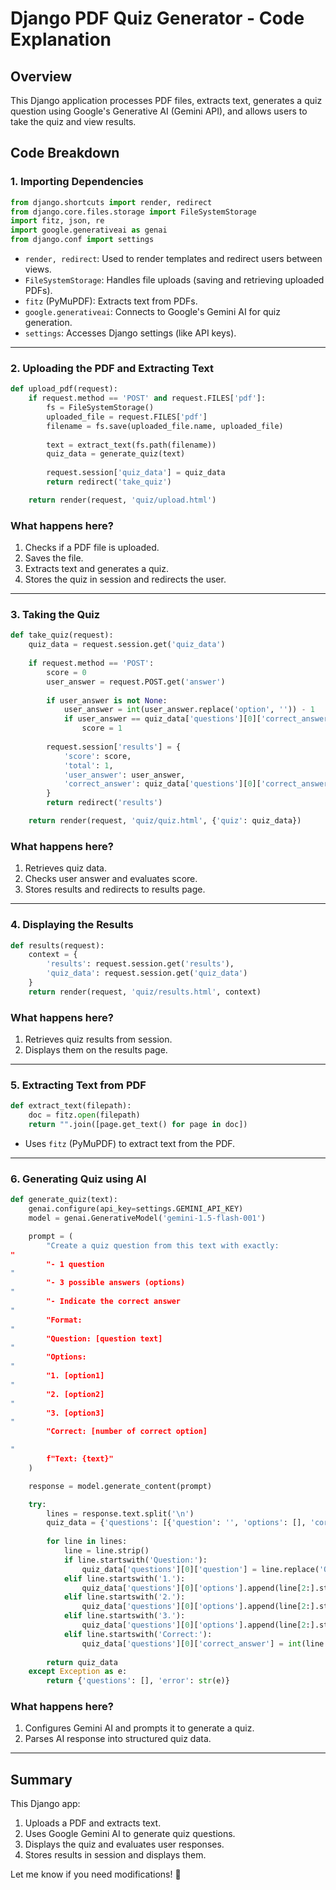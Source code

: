 # Django PDF Quiz Generator - Code Explanation

## Overview
This Django application processes PDF files, extracts text, generates a quiz question using Google's Generative AI (Gemini API), and allows users to take the quiz and view results.

## Code Breakdown

### 1. Importing Dependencies
```python
from django.shortcuts import render, redirect
from django.core.files.storage import FileSystemStorage
import fitz, json, re
import google.generativeai as genai
from django.conf import settings
```
- `render, redirect`: Used to render templates and redirect users between views.
- `FileSystemStorage`: Handles file uploads (saving and retrieving uploaded PDFs).
- `fitz` (PyMuPDF): Extracts text from PDFs.
- `google.generativeai`: Connects to Google's Gemini AI for quiz generation.
- `settings`: Accesses Django settings (like API keys).

---

### 2. Uploading the PDF and Extracting Text
```python
def upload_pdf(request):
    if request.method == 'POST' and request.FILES['pdf']:  
        fs = FileSystemStorage()
        uploaded_file = request.FILES['pdf']
        filename = fs.save(uploaded_file.name, uploaded_file)  
        
        text = extract_text(fs.path(filename))  
        quiz_data = generate_quiz(text)  
        
        request.session['quiz_data'] = quiz_data  
        return redirect('take_quiz')  

    return render(request, 'quiz/upload.html')  
```
### What happens here?
1. Checks if a PDF file is uploaded.
2. Saves the file.
3. Extracts text and generates a quiz.
4. Stores the quiz in session and redirects the user.

---

### 3. Taking the Quiz
```python
def take_quiz(request):
    quiz_data = request.session.get('quiz_data')  
    
    if request.method == 'POST':  
        score = 0
        user_answer = request.POST.get('answer')  
        
        if user_answer is not None:
            user_answer = int(user_answer.replace('option', '')) - 1  
            if user_answer == quiz_data['questions'][0]['correct_answer']:  
                score = 1  
        
        request.session['results'] = {  
            'score': score,
            'total': 1,
            'user_answer': user_answer,
            'correct_answer': quiz_data['questions'][0]['correct_answer']
        }
        return redirect('results')  

    return render(request, 'quiz/quiz.html', {'quiz': quiz_data})
```
### What happens here?
1. Retrieves quiz data.
2. Checks user answer and evaluates score.
3. Stores results and redirects to results page.

---

### 4. Displaying the Results
```python
def results(request):
    context = {
        'results': request.session.get('results'),
        'quiz_data': request.session.get('quiz_data')
    }
    return render(request, 'quiz/results.html', context)
```
### What happens here?
1. Retrieves quiz results from session.
2. Displays them on the results page.

---

### 5. Extracting Text from PDF
```python
def extract_text(filepath):
    doc = fitz.open(filepath)  
    return "".join([page.get_text() for page in doc])  
```
- Uses `fitz` (PyMuPDF) to extract text from the PDF.

---

### 6. Generating Quiz using AI
```python
def generate_quiz(text):
    genai.configure(api_key=settings.GEMINI_API_KEY)  
    model = genai.GenerativeModel('gemini-1.5-flash-001')  

    prompt = (
        "Create a quiz question from this text with exactly:
"
        "- 1 question
"
        "- 3 possible answers (options)
"
        "- Indicate the correct answer
"
        "Format:
"
        "Question: [question text]
"
        "Options:
"
        "1. [option1]
"
        "2. [option2]
"
        "3. [option3]
"
        "Correct: [number of correct option]

"
        f"Text: {text}"
    )

    response = model.generate_content(prompt)  

    try:
        lines = response.text.split('\n')  
        quiz_data = {'questions': [{'question': '', 'options': [], 'correct_answer': None}]}
        
        for line in lines:
            line = line.strip()
            if line.startswith('Question:'):
                quiz_data['questions'][0]['question'] = line.replace('Question:', '').strip()
            elif line.startswith('1.'):
                quiz_data['questions'][0]['options'].append(line[2:].strip())
            elif line.startswith('2.'):
                quiz_data['questions'][0]['options'].append(line[2:].strip())
            elif line.startswith('3.'):
                quiz_data['questions'][0]['options'].append(line[2:].strip())
            elif line.startswith('Correct:'):
                quiz_data['questions'][0]['correct_answer'] = int(line.replace('Correct:', '').strip()) - 1
        
        return quiz_data
    except Exception as e:
        return {'questions': [], 'error': str(e)}
```
### What happens here?
1. Configures Gemini AI and prompts it to generate a quiz.
2. Parses AI response into structured quiz data.

---

## Summary
This Django app:
1. Uploads a PDF and extracts text.
2. Uses Google Gemini AI to generate quiz questions.
3. Displays the quiz and evaluates user responses.
4. Stores results in session and displays them.

Let me know if you need modifications! 🚀
